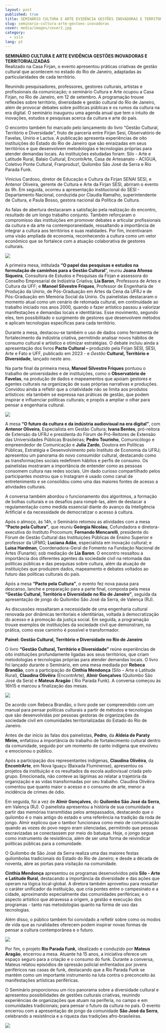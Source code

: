 ```yaml
---
layout: post
published: true
title: SEMINÁRIO CULTURA E ARTE EVIDÊNCIA GESTÕES INOVADORAS E TERRITORIALIZADAS
slug: seminario-cultura-arte-gestoes-inovadoras
cover: media/images/cover2.jpg
category:
  - silo
lang: pt
---
```

**SEMINÁRIO CULTURA E ARTE EVIDÊNCIA GESTÕES INOVADORAS E TERRITORIALIZADAS**\
Realizado na Casa Firjan, o evento apresentou práticas criativas de gestão cultural que acontecem no estado do Rio de Janeiro, adaptadas às particularidades de cada território.

Reunindo pesquisadores, professores, gestores culturais, artistas e profissionais da comunicação; o seminário Cultura e Arte ocupou a Casa Firjan, no Rio de Janeiro, em 12 de setembro. A programação trouxe reflexões sobre território, diversidade e gestão cultural do Rio de Janeiro, além de provocar debates sobre políticas públicas e os rumos da cultura na era digital. O seminário inaugurou uma agenda anual que tem o intuito de inovações, estudos e pesquisas acerca da cultura e arte do país.

O encontro também foi marcado pelo lançamento do livro “Gestão Cultural, Território e Diversidade", fruto de parceria entre Firjan Sesi, Observatório de Favelas, Unirio e Lactus. A publicação apresenta experiências de oito instituições do Estado do Rio de Janeiro que são enraizadas em seus territórios e  que desenvolvem metodologias e tecnologias próprias para atender demandas locais. As instituições estudadas foram: Silo - Arte e Latitude Rural, Balaio Cultural, EncontrArte, Casa de Artesanato - ACIGUA, Coletivo Ponte Cultural, Franproduz!, Quilombo São José da Serra e Rio Parada Funk.

Vinicius Cardoso, diretor de Educação e Cultura da Firjan SENAI SESI, e Antenor Oliveira, gerente de Cultura e Arte da Firjan SESI, abriram o evento às 9h. Em seguida, ocorreu a apresentação institucional do SESI - Departamento Nacional, conduzida por Claudia Ramalho, superintendente de Cultura, e Paula Bosso, gestora nacional da Política de Cultura.

As falas de abertura destacaram a satisfação pela realização do encontro, resultado de um longo trabalho conjunto. Também reforçaram o compromisso das instituições em promover debates e articular profissionais da cultura e da arte na contemporaneidade, ressaltando a importância de integrar a cultura aos territórios e suas realidades. Por fim, incentivaram uma visão ampliada de economia, reconhecendo a cultura como um vetor econômico que se fortalece com a atuação colaborativa de gestores culturais.

![](/media/images/uploads/img1.jpg)

A primeira mesa, intitulada **“O papel das pesquisas e estudos na formulação de caminhos para a Gestão Cultural**”, reuniu **Joana Afonso Siqueira**, Consultora de Estudos e Pesquisas da Firjan e assessora do Conselho Empresarial de Indústria Criativa; **Lia Baron**, Professora de Artes e Cultura da UFF;  e **Manoel Silvestre Friques**, Professor de Engenharia de Produção da Unirio, de Pós-Graduação em Artes da Cena da UFRJ e de Pós-Graduação em Memória Social da Unirio. Os painelistas destacaram o momento atual como um cenário de retomada cultural, em continuidade ao trabalho iniciado nos anos 2000, quando o fazer artístico passou a valorizar manifestações e demandas locais e identitárias. Esse movimento, segundo eles, tem possibilitado o surgimento de gestores que desenvolvem métodos e aplicam tecnologias específicas para cada território.

Durante a mesa, destacou-se também o uso de dados como ferramenta de fortalecimento da indústria criativa, permitindo analisar novos hábitos de consumo cultural e artístico e otimizar estratégias. O debate incluiu ainda a apresentação dos livros **Pacto Cultural –** produzido pela Firjan SESI, SESI, Arte e Fato e UFF, publicado em 2023 - e *Gestão* **Cultural, Território e Diversidade**, lançado neste ano.

Na parte final da primeira mesa, **Manoel Silvestre Friques** pontuou o trabalho de universidades e de instituições, como o **Observatório de Favelas**, na produção de dados e mapeamentos que apoiam gestores e agentes culturais na organização de suas próprias narrativas e produções. Convidou ainda a refletir que a criatividade não se limita aos produtos artísticos: ela também se expressa nas práticas de gestão, que podem inspirar e influenciar políticas culturais; e propôs a ampliar o olhar para pensar a engenharia cultural.

![](/media/images/uploads/img2.jpg)

A mesa **“O futuro da cultura e da indústria audiovisual na era digital”**, com **Antenor Oliveira**, Especialista em Gestão Cultura; **Ivana Bentes**,  pró-reitora de Extensão da UFRJ e presidenta do Fórum de Pró-Reitores de Extensão das Universidades Públicas Brasileiras; **Pedro Tourinho**, Comunicólogo e  empreendedor de Comunicação e **Julia Zardo**, Doutora em Políticas Públicas, Estratégia e Desenvolvimento pelo Instituto de Economia da UFRJ; apresentou um panorama do novo consumidor cultural, destacando como as transformações sociais redefinem hábitos e perfis de consumo. Os painelistas mostraram a importância de entender como as pessoas consomem cultura nas redes sociais. Um dado curioso compartilhado pelos participantes mostrou que o Instagram é usado como canal de entretenimento e  se consolidou como uma das maiores fontes de acesso a atividades culturais.

A conversa também abordou o funcionamento dos algoritmos, a formação de bolhas culturais e os desafios para rompê-las, além de destacar a regulamentação como medida essencial diante do avanço da Inteligência Artificial e da necessidade de democratizar o acesso à cultura.

Após o almoço, às 14h, o Seminário retomou as atividades com a mesa **“Pacto pela Cultura”**, que reuniu **Geórgia Nicolau**, Cofundadora e diretora-executiva do Instituto Procomum; **Fernando Mencarelli**, presidente do Fórum de Gestão Cultural das Instituições Públicas de Ensino Superior e professor da UFMG;  **Luciana Adão**, especialista em inovação cultural; e **Luisa Hardman**,  Coordenadora-Geral de Fomento na Fundação Nacional de Artes (Funarte); sob mediação de **Lia Baron**. O encontro ressaltou a importância dos diferentes agentes da sociedade civil na retomada das políticas públicas e das pesquisas sobre cultura, além da atuação de instituições que produzem dados, mapeamento e debates voltados ao futuro das políticas culturais do país. 

Após a mesa **“Pacto pela Cultura”**, o evento fez nova pausa para descanso, lanche e preparação para a parte final, composta pela mesa **“Gestão Cultural, Território e Diversidade no Rio de Janeiro”**, seguida da apresentação de jongo do Quilombo São José da Serra, de Valença (RJ).

As discussões ressaltaram a necessidade de uma engenharia cultural renovada por dinâmicas territoriais e identitárias, voltada à democratização do acesso e à promoção da justiça social. Em seguida, a programação trouxe exemplos de instituições da sociedade civil que demonstram, na prática, como esse caminho é possível e transformador.

**Painel: Gestão Cultural, Território e Diversidade no Rio de Janeiro**

O livro **“Gestão Cultural, Território e Diversidade”** reúne experiências de oito instituições profundamente ligadas aos seus territórios, que criam metodologias e tecnologias próprias para atender demandas locais. O livro foi lançado durante o Seminário, em uma mesa mediada por **Rebeca Brandão**, com a participação de **Cinthia Mendonça** (Silo – Arte e Latitude Rural), **Claudina Olivêira** (EncontrArte), **Almir Gonçalves** (Quilombo São José da Sera) e **Mateus Aragão** ( Rio Parada Funk). A conversa começou às 16h15 e marcou a finalização das mesas.

![](/media/images/uploads/img3.jpg)

De acordo com Rebeca Brandão, o livro pode ser compreendido com um manual para pensar políticas culturais a partir de métodos e tecnologias que são desenvolvidas por pessoas gestoras de organizações da sociedade civil em comunidades territorializadas do Estado do Rio de Janeiro.

Antes de dar início às falas dos painelistas, **Pedro**, da **Aldeia de Paraty Mirim,** enfatizou a importância do trabalho de fortalecimento cultural dentro da comunidade, seguido por um momento de canto indígena que envolveu e emocionou o público. 

Após a participação dos representantes indígenas, **Claudina Olivêira**, da **EncontrArte**, em Nova Iguaçu (Baixada Fluminense), apresentou os projetos da instituição e os resultados da escola audiovisual criada pelo grupo. Emocionada, não conteve as lágrimas ao relatar a trajetória da organização e as vidas transformadas por seu trabalho. Claudina Olivêira comentou que quanto maior o acesso e o consumo de arte, menor a incidência de crimes de ódio.

Em seguida, foi a vez de **Almir Gonçalves**, do **Quilombo São José da Serra**, em Valença (RJ). O painelista apresentou a história de sua comunidade a partir das memórias transmitidas pelos antepassados, destacando que o quilombo é o mais antigo do estado e uma referência na tradição da roda de jongo. Almir explicou que o tambor funcionava como meio de comunicação quando as vozes do povo negro eram silenciadas, permitindo que pessoas escravizadas se conectassem por meio do batuque. Hoje, o jongo segue como instrumento de resistência, além de ser uma forma de reivindicar políticas públicas para a comunidade.

O Quilombo de São José da Serra realiza uma das maiores festas quilombolas tradicionais do Estado do Rio de Janeiro; e desde a década de noventa, abre as portas para visitação na comunidade.

**Cinthia Mendonça** apresentou os programas desenvolvidos pela **Silo - Arte e Latitude Rural**, destacando a importância da diversidade e das ações que operam na lógica local-global. A diretora também aproveitou para  ressaltar o caráter unificador da instituição, que cria pontes entre o campesinato e a cidade, aproximando especialmente das comunidades periféricas; e o aspecto artístico que atravessa a origem, a gestão e execução dos programas - tanto nas metodologias quanto na forma de uso das tecnologias.

Além disso, o público também foi convidado a refletir sobre como os modos de vida que as ruralidades oferecem podem inspirar novas formas de pensar a cultura contemporânea e o futuro. 

![](/media/images/uploads/img4.jpg)

Por fim, o projeto **Rio Parada Funk**, idealizado e conduzido por **Mateus Aragão**, encerrou a mesa. Atuante há 15 anos, a iniciativa oferece um espaço seguro para a criação e o consumo do funk. Durante a conversa, Mateus relatou episódios de opressão policial enfrentados por jovens periféricos nas casas de funk, destacando que a Rio Parada Funk se mantém como um importante instrumento na luta contra o preconceito às manifestações artísticas periféricas.

O Seminário proporcionou um rico panorama sobre a diversidade cultural e apresentou possibilidades de gestões culturais criativas, reunindo experiências de organizações que atuam na periferia, no campo e em comunidades tradicionais; para pensar o futuro da cultura no país. O evento encerrou com a apresentação de jongo da comunidade **São José da Serra**, celebrando a resistência e a riqueza das tradições afro-brasileiras.

![](/media/images/uploads/img5.jpg)
